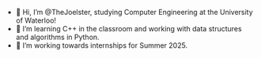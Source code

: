 - 👋 Hi, I’m @TheJoelster, studying Computer Engineering at the University of Waterloo!
- 👀 I’m learning C++ in the classroom and working with data structures and algorithms in Python.
- 🌱 I’m working towards internships for Summer 2025.
<!---
TheJoelster/TheJoelster is a ✨ special ✨ repository because its `README.md` (this file) appears on your GitHub profile.
You can click the Preview link to take a look at your changes.
--->
